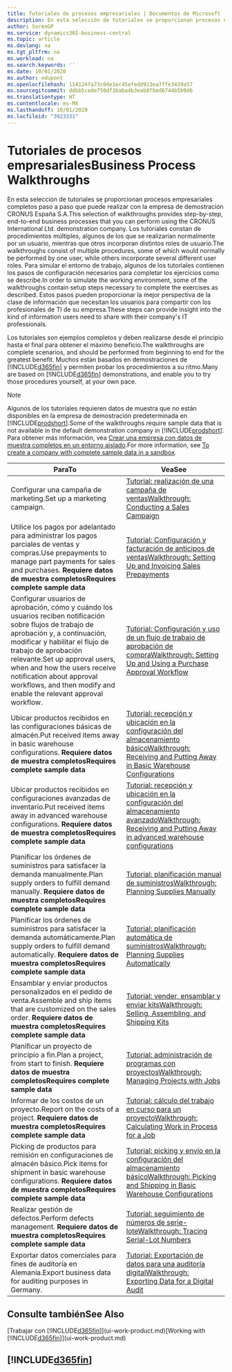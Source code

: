 ```yaml
---
title: Tutoriales de procesos empresariales | Documentos de Microsoft
description: En esta selección de tutoriales se proporcionan procesos empresariales completos paso a paso que puede realizar con la empresa de demostración CRONUS España S.A.
author: SorenGP
ms.service: dynamics365-business-central
ms.topic: article
ms.devlang: na
ms.tgt_pltfrm: na
ms.workload: na
ms.search.keywords: ''
ms.date: 10/01/2020
ms.author: edupont
ms.openlocfilehash: 114124fa73c0de1ec45efedd913ea7ffe3439a57
ms.sourcegitcommit: ddbb5cede750df1baba4b3eab8fbed6744b5b9d6
ms.translationtype: HT
ms.contentlocale: es-MX
ms.lasthandoff: 10/01/2020
ms.locfileid: "3923331"
---
```

# <a name="business-process-walkthroughs"></a><span data-ttu-id="13453-103">Tutoriales de procesos empresariales</span><span class="sxs-lookup"><span data-stu-id="13453-103">Business Process Walkthroughs</span></span>

<span data-ttu-id="13453-104">En esta selección de tutoriales se proporcionan procesos empresariales completos paso a paso que puede realizar con la empresa de demostración CRONUS España S.A.</span><span class="sxs-lookup"><span data-stu-id="13453-104">This selection of walkthroughs provides step-by-step, end-to-end business processes that you can perform using the CRONUS International Ltd. demonstration company.</span></span> <span data-ttu-id="13453-105">Los tutoriales constan de procedimientos múltiples, algunos de los que se realizarían normalmente por un usuario, mientras que otros incorporan distintos roles de usuario.</span><span class="sxs-lookup"><span data-stu-id="13453-105">The walkthroughs consist of multiple procedures, some of which would normally be performed by one user, while others incorporate several different user roles.</span></span> <span data-ttu-id="13453-106">Para simular el entorno de trabajo, algunos de los tutoriales contienen los pasos de configuración necesarios para completar los ejercicios como se describe.</span><span class="sxs-lookup"><span data-stu-id="13453-106">In order to simulate the working environment, some of the walkthroughs contain setup steps necessary to complete the exercises as described.</span></span> <span data-ttu-id="13453-107">Estos pasos pueden proporcionar la mejor perspectiva de la clase de información que necesitan los usuarios para compartir con los profesionales de TI de su empresa.</span><span class="sxs-lookup"><span data-stu-id="13453-107">These steps can provide insight into the kind of information users need to share with their company's IT professionals.</span></span>  

 <span data-ttu-id="13453-108">Los tutoriales son ejemplos completos y deben realizarse desde el principio hasta el final para obtener el máximo beneficio.</span><span class="sxs-lookup"><span data-stu-id="13453-108">The walkthroughs are complete scenarios, and should be performed from beginning to end for the greatest benefit.</span></span> <span data-ttu-id="13453-109">Muchos están basados en demostraciones de [!INCLUDE[d365fin](includes/d365fin_md.md)] y permiten probar los procedimientos a su ritmo.</span><span class="sxs-lookup"><span data-stu-id="13453-109">Many are based on [!INCLUDE[d365fin](includes/d365fin_md.md)] demonstrations, and enable you to try those procedures yourself, at your own pace.</span></span>  

> [!NOTE]
> <span data-ttu-id="13453-110">Algunos de los tutoriales requieren datos de muestra que no están disponibles en la empresa de demostración predeterminada en [!INCLUDE[prodshort](includes/prodshort.md)].</span><span class="sxs-lookup"><span data-stu-id="13453-110">Some of the walkthroughs require sample data that is not available in the default demonstration company in [!INCLUDE[prodshort](includes/prodshort.md)].</span></span> <span data-ttu-id="13453-111">Para obtener más información, vea [Crear una empresa con datos de muestra completos en un entorno aislado](across-how-create-sandbox-environment.md#to-create-a-company-with-complete-sample-data-in-a-sandbox).</span><span class="sxs-lookup"><span data-stu-id="13453-111">For more information, see [To create a company with complete sample data in a sandbox](across-how-create-sandbox-environment.md#to-create-a-company-with-complete-sample-data-in-a-sandbox).</span></span>

|<span data-ttu-id="13453-112">Para</span><span class="sxs-lookup"><span data-stu-id="13453-112">To</span></span>|<span data-ttu-id="13453-113">Vea</span><span class="sxs-lookup"><span data-stu-id="13453-113">See</span></span>|  
|--------|---------|  
|<span data-ttu-id="13453-114">Configurar una campaña de marketing.</span><span class="sxs-lookup"><span data-stu-id="13453-114">Set up a marketing campaign.</span></span>|[<span data-ttu-id="13453-115">Tutorial: realización de una campaña de ventas</span><span class="sxs-lookup"><span data-stu-id="13453-115">Walkthrough: Conducting a Sales Campaign</span></span>](walkthrough-conducting-a-sales-campaign.md)|  
|<span data-ttu-id="13453-116">Utilice los pagos por adelantado para administrar los pagos parciales de ventas y compras.</span><span class="sxs-lookup"><span data-stu-id="13453-116">Use prepayments to manage part payments for sales and purchases.</span></span> <span data-ttu-id="13453-117">**Requiere datos de muestra completos**</span><span class="sxs-lookup"><span data-stu-id="13453-117">**Requires complete sample data**</span></span> |[<span data-ttu-id="13453-118">Tutorial: Configuración y facturación de anticipos de ventas</span><span class="sxs-lookup"><span data-stu-id="13453-118">Walkthrough: Setting Up and Invoicing Sales Prepayments</span></span>](walkthrough-setting-up-and-invoicing-sales-prepayments.md)|  
|<span data-ttu-id="13453-119">Configurar usuarios de aprobación, cómo y cuándo los usuarios reciben notificación sobre flujos de trabajo de aprobación y, a continuación, modificar y habilitar el flujo de trabajo de aprobación relevante.</span><span class="sxs-lookup"><span data-stu-id="13453-119">Set up approval users, when and how the users receive notification about approval workflows, and then modify and enable the relevant approval workflow.</span></span>|[<span data-ttu-id="13453-120">Tutorial: Configuración y uso de un flujo de trabajo de aprobación de compra</span><span class="sxs-lookup"><span data-stu-id="13453-120">Walkthrough: Setting Up and Using a Purchase Approval Workflow</span></span>](walkthrough-setting-up-and-using-a-purchase-approval-workflow.md)|  
|<span data-ttu-id="13453-121">Ubicar productos recibidos en las configuraciones básicas de almacén.</span><span class="sxs-lookup"><span data-stu-id="13453-121">Put received items away in basic warehouse configurations.</span></span> <span data-ttu-id="13453-122">**Requiere datos de muestra completos**</span><span class="sxs-lookup"><span data-stu-id="13453-122">**Requires complete sample data**</span></span>|[<span data-ttu-id="13453-123">Tutorial: recepción y ubicación en la configuración del almacenamiento básico</span><span class="sxs-lookup"><span data-stu-id="13453-123">Walkthrough: Receiving and Putting Away in Basic Warehouse Configurations</span></span>](walkthrough-receiving-and-putting-away-in-basic-warehousing.md)|  
|<span data-ttu-id="13453-124">Ubicar productos recibidos en configuraciones avanzadas de inventario.</span><span class="sxs-lookup"><span data-stu-id="13453-124">Put received items away in advanced warehouse configurations.</span></span> <span data-ttu-id="13453-125">**Requiere datos de muestra completos**</span><span class="sxs-lookup"><span data-stu-id="13453-125">**Requires complete sample data**</span></span>|[<span data-ttu-id="13453-126">Tutorial: recepción y ubicación en la configuración del almacenamiento avanzado</span><span class="sxs-lookup"><span data-stu-id="13453-126">Walkthrough: Receiving and Putting Away in advanced warehouse configurations</span></span>](walkthrough-receiving-and-putting-away-in-advanced-warehousing.md)|  
|<span data-ttu-id="13453-127">Planificar los órdenes de suministros para satisfacer la demanda manualmente.</span><span class="sxs-lookup"><span data-stu-id="13453-127">Plan supply orders to fulfill demand manually.</span></span> <span data-ttu-id="13453-128">**Requiere datos de muestra completos**</span><span class="sxs-lookup"><span data-stu-id="13453-128">**Requires complete sample data**</span></span>|[<span data-ttu-id="13453-129">Tutorial: planificación manual de suministros</span><span class="sxs-lookup"><span data-stu-id="13453-129">Walkthrough: Planning Supplies Manually</span></span>](walkthrough-planning-supplies-manually.md)|  
|<span data-ttu-id="13453-130">Planificar los órdenes de suministros para satisfacer la demanda automáticamente.</span><span class="sxs-lookup"><span data-stu-id="13453-130">Plan supply orders to fulfill demand automatically.</span></span> <span data-ttu-id="13453-131">**Requiere datos de muestra completos**</span><span class="sxs-lookup"><span data-stu-id="13453-131">**Requires complete sample data**</span></span>|[<span data-ttu-id="13453-132">Tutorial: planificación automática de suministros</span><span class="sxs-lookup"><span data-stu-id="13453-132">Walkthrough: Planning Supplies Automatically</span></span>](walkthrough-planning-supplies-automatically.md)|  
|<span data-ttu-id="13453-133">Ensamblar y enviar productos personalizados en el pedido de venta.</span><span class="sxs-lookup"><span data-stu-id="13453-133">Assemble and ship items that are customized on the sales order.</span></span> <span data-ttu-id="13453-134">**Requiere datos de muestra completos**</span><span class="sxs-lookup"><span data-stu-id="13453-134">**Requires complete sample data**</span></span>|[<span data-ttu-id="13453-135">Tutorial: vender, ensamblar y enviar kits</span><span class="sxs-lookup"><span data-stu-id="13453-135">Walkthrough: Selling, Assembling, and Shipping Kits</span></span>](walkthrough-selling-assembling-and-shipping-kits.md)|  
|<span data-ttu-id="13453-136">Planificar un proyecto de principio a fin.</span><span class="sxs-lookup"><span data-stu-id="13453-136">Plan a project, from start to finish.</span></span> <span data-ttu-id="13453-137">**Requiere datos de muestra completos**</span><span class="sxs-lookup"><span data-stu-id="13453-137">**Requires complete sample data**</span></span>|[<span data-ttu-id="13453-138">Tutorial: administración de programas con proyectos</span><span class="sxs-lookup"><span data-stu-id="13453-138">Walkthrough: Managing Projects with Jobs</span></span>](walkthrough-managing-projects-with-jobs.md)|  
|<span data-ttu-id="13453-139">Informar de los costos de un proyecto.</span><span class="sxs-lookup"><span data-stu-id="13453-139">Report on the costs of a project.</span></span> <span data-ttu-id="13453-140">**Requiere datos de muestra completos**</span><span class="sxs-lookup"><span data-stu-id="13453-140">**Requires complete sample data**</span></span>|[<span data-ttu-id="13453-141">Tutorial: cálculo del trabajo en curso para un proyecto</span><span class="sxs-lookup"><span data-stu-id="13453-141">Walkthrough: Calculating Work in Process for a Job</span></span>](walkthrough-calculating-work-in-process-for-a-job.md)|  
|<span data-ttu-id="13453-142">Picking de productos para remisión en configuraciones de almacén básico.</span><span class="sxs-lookup"><span data-stu-id="13453-142">Pick items for shipment in basic warehouse configurations.</span></span> <span data-ttu-id="13453-143">**Requiere datos de muestra completos**</span><span class="sxs-lookup"><span data-stu-id="13453-143">**Requires complete sample data**</span></span>|[<span data-ttu-id="13453-144">Tutorial: picking y envío en la configuración del almacenamiento básico</span><span class="sxs-lookup"><span data-stu-id="13453-144">Walkthrough: Picking and Shipping in Basic Warehouse Configurations</span></span>](walkthrough-picking-and-shipping-in-basic-warehousing.md)|  
|<span data-ttu-id="13453-145">Realizar gestión de defectos.</span><span class="sxs-lookup"><span data-stu-id="13453-145">Perform defects management.</span></span> <span data-ttu-id="13453-146">**Requiere datos de muestra completos**</span><span class="sxs-lookup"><span data-stu-id="13453-146">**Requires complete sample data**</span></span>|[<span data-ttu-id="13453-147">Tutorial: seguimiento de números de serie-lote</span><span class="sxs-lookup"><span data-stu-id="13453-147">Walkthrough: Tracing Serial-Lot Numbers</span></span>](walkthrough-tracing-serial-lot-numbers.md)|
|<span data-ttu-id="13453-148">Exportar datos comerciales para fines de auditoría en Alemania.</span><span class="sxs-lookup"><span data-stu-id="13453-148">Export business data for auditing purposes in Germany.</span></span>|[<span data-ttu-id="13453-149">Tutorial: Exportación de datos para una auditoría digital</span><span class="sxs-lookup"><span data-stu-id="13453-149">Walkthrough: Exporting Data for a Digital Audit</span></span>](LocalFunctionality/Germany/walkthrough-exporting-data-for-a-digital-audit.md)|

## <a name="see-also"></a><span data-ttu-id="13453-150">Consulte también</span><span class="sxs-lookup"><span data-stu-id="13453-150">See Also</span></span>

<span data-ttu-id="13453-151">[Trabajar con [!INCLUDE[d365fin](includes/d365fin_md.md)]](ui-work-product.md)</span><span class="sxs-lookup"><span data-stu-id="13453-151">[Working with [!INCLUDE[d365fin](includes/d365fin_md.md)]](ui-work-product.md)</span></span>  

## [!INCLUDE[d365fin](includes/free_trial_md.md)]  
